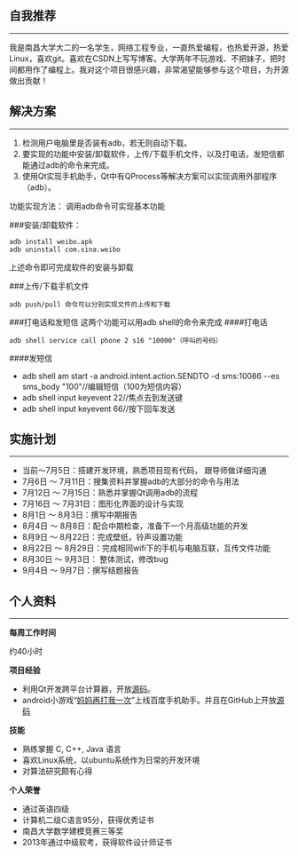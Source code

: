 
## 自我推荐 
----

我是南昌大学大二的一名学生，网络工程专业，一直热爱编程，也热爱开源，热爱Linux，喜欢git。喜欢在CSDN上写写博客。大学两年不玩游戏、不把妹子，把时间都用作了编程上。我对这个项目很感兴趣，非常渴望能够参与这个项目，为开源做出贡献！
## 解决方案 
----

1. 检测用户电脑里是否装有adb，若无则自动下载。
2. 要实现的功能中安装/卸载软件，上传/下载手机文件，以及打电话，发短信都能通过adb的命令来完成。
3. 使用Qt实现手机助手，Qt中有QProcess等解决方案可以实现调用外部程序（adb）。

功能实现方法：
调用adb命令可实现基本功能

###安装/卸载软件：

    adb install weibo.apk
    adb uninstall com.sina.weibo
    
上述命令即可完成软件的安装与卸载

###上传/下载手机文件

    adb push/pull 命令可以分别实现文件的上传和下载

###打电话和发短信
这两个功能可以用adb shell的命令来完成
####打电话

    adb shell service call phone 2 s16 "10000"（呼叫的号码）
####发短信
   *  adb shell am start -a android.intent.action.SENDTO -d sms:10086 --es sms_body "100"//编辑短信（100为短信内容）
   *  adb shell input keyevent 22//焦点去到发送键
   *  adb shell input keyevent 66//按下回车发送

## 实施计划
----

- 当前～7月5日：搭建开发环境，熟悉项目现有代码， 跟导师做详细沟通
- 7月6日 ～ 7月11日：搜集资料并掌握adb的大部分的命令与用法
- 7月12日 ～ 7月15日：熟悉并掌握Qt调用adb的流程
- 7月16日 ～ 7月31日：图形化界面的设计与实现
- 8月1日 ～ 8月3日：撰写中期报告
- 8月4日 ～ 8月8日：配合中期检查，准备下一个月高级功能的开发
- 8月9日 ～ 8月22日：完成壁纸，铃声设置功能
- 8月22日 ～ 8月29日：完成相同wifi下的手机与电脑互联，互传文件功能
- 8月30日 ～ 9月3日： 整体测试，修改bug
- 9月4日 ～ 9月7日：撰写结题报告

## 个人资料
----

**每周工作时间**

约40小时

**项目经验**

- 利用Qt开发跨平台计算器，开放[源码](http://download.csdn.net/detail/guodongxiaren/7360183)。
- android小游戏“[妈妈再打我一次](http://as.baidu.com/a/item?docid=6116552&pre=web_am_se)”上线百度手机助手。并且在GitHub上开放[源码](https://github.com/guodongxiaren/DiShu)


**技能**

- 熟练掌握 C, C++, Java 语言
- 喜欢Linux系统，以ubuntu系统作为日常的开发环境
- 对算法研究颇有心得

**个人荣誉**

- 通过英语四级
- 计算机二级C语言95分，获得优秀证书
- 南昌大学数学建模竞赛三等奖
- 2013年通过中级软考，获得软件设计师证书


